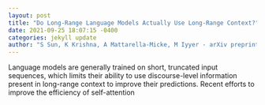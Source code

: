 ```yaml
--- 
layout: post 
title: "Do Long-Range Language Models Actually Use Long-Range Context?" 
date: 2021-09-25 18:07:15 -0400 
categories: jekyll update 
author: "S Sun, K Krishna, A Mattarella-Micke, M Iyyer - arXiv preprint arXiv:2109.09115, 2021" 
--- 
```

Language models are generally trained on short, truncated input sequences, which limits their ability to use discourse-level information present in long-range context to improve their predictions. Recent efforts to improve the efficiency of self-attention